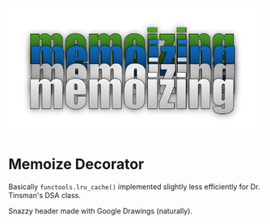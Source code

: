 ![memoizer logo](memoizing.png)
# Memoize Decorator
Basically `functools.lru_cache()` implemented slightly less 
efficiently for Dr. Tinsman's DSA class.

Snazzy header made with Google Drawings (naturally).